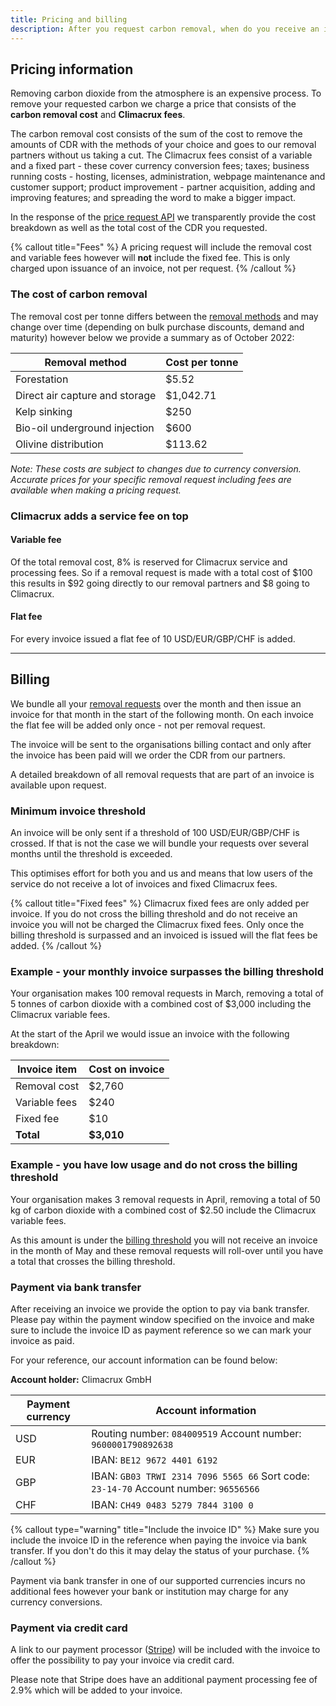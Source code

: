 ```yaml
---
title: Pricing and billing
description: After you request carbon removal, when do you receive an invoice and how much will you pay?
---
```


## Pricing information

Removing carbon dioxide from the atmosphere is an expensive process. To remove your requested carbon we charge a price that consists of the **carbon removal cost** and **Climacrux fees**.

The carbon removal cost consists of the sum of the cost to remove the amounts of CDR with the methods of your choice and goes to our removal partners without us taking a cut. The Climacrux fees consist of a variable and a fixed part - these cover currency conversion fees; taxes; business running costs - hosting, licenses, administration, webpage maintenance and customer support; product improvement - partner acquisition, adding and improving features; and spreading the word to make a bigger impact.

In the response of the [price request API](/docs/api-reference) we transparently provide the cost breakdown as well as the total cost of the CDR you requested.

{% callout title="Fees" %}
A pricing request will include the removal cost and variable fees however will **not** include the fixed fee. This is only charged upon issuance of an invoice, not per request.
{% /callout %}

### The cost of carbon removal

The removal cost per tonne differs between the [removal methods](/docs/removal-method) and may change over time (depending on bulk purchase discounts, demand and maturity) however below we provide a summary as of October 2022:

| Removal method                 | Cost per tonne |
| ------------------------------ | -------------- |
| Forestation                    | $5.52          |
| Direct air capture and storage | $1,042.71      |
| Kelp sinking                   | $250           |
| Bio-oil underground injection  | $600           |
| Olivine distribution           | $113.62        |

_Note: These costs are subject to changes due to currency conversion. Accurate prices for your specific removal request including fees are available when making a pricing request._

### Climacrux adds a service fee on top

#### Variable fee

Of the total removal cost, 8% is reserved for Climacrux service and processing fees. So if a removal request is made with a total cost of $100 this results in $92 going directly to our removal partners and $8 going to Climacrux.

#### Flat fee

For every invoice issued a flat fee of 10 USD/EUR/GBP/CHF is added.

---

## Billing

We bundle all your [removal requests](/docs/removal-request) over the month and then issue an invoice for that month in the start of the following month. On each invoice the flat fee will be added only once - not per removal request.

The invoice will be sent to the organisations billing contact and only after the invoice has been paid will we order the CDR from our partners.

A detailed breakdown of all removal requests that are part of an invoice is available upon request.

### Minimum invoice threshold

An invoice will be only sent if a threshold of 100 USD/EUR/GBP/CHF is crossed. If that is not the case we will bundle your requests over several months until the threshold is exceeded.

This optimises effort for both you and us and means that low users of the service do not receive a lot of invoices and fixed Climacrux fees.

{% callout title="Fixed fees" %}
Climacrux fixed fees are only added per invoice. If you do not cross the billing threshold and do not receive an invoice you will not be charged the Climacrux fixed fees. Only once the billing threshold is surpassed and an invoiced is issued will the flat fees be added.
{% /callout %}

### Example - your monthly invoice surpasses the billing threshold

Your organisation makes 100 removal requests in March, removing a total of 5 tonnes of carbon dioxide with a combined cost of $3,000 including the Climacrux variable fees.

At the start of the April we would issue an invoice with the following breakdown:

| Invoice item  | Cost on invoice |
| ------------- | --------------- |
| Removal cost  | $2,760          |
| Variable fees | $240            |
| Fixed fee     | $10             |
| **Total**     | **$3,010**      |

### Example - you have low usage and do not cross the billing threshold

Your organisation makes 3 removal requests in April, removing a total of 50 kg of carbon dioxide with a combined cost of $2.50 include the Climacrux variable fees.

As this amount is under the [billing threshold](#minimum-invoice-threshold) you will not receive an invoice in the month of May and these removal requests will roll-over until you have a total that crosses the billing threshold.

### Payment via bank transfer

After receiving an invoice we provide the option to pay via bank transfer. Please pay within the payment window specified on the invoice and make sure to include the invoice ID as payment reference so we can mark your invoice as paid.

For your reference, our account information can be found below:

**Account holder:** Climacrux GmbH

| Payment currency | Account information                                                                  |
| ---------------- | ------------------------------------------------------------------------------------ |
| USD              | Routing number: `084009519` Account number: `9600001790892638`                       |
| EUR              | IBAN: `BE12 9672 4401 6192`                                                          |
| GBP              | IBAN: `GB03 TRWI 2314 7096 5565 66` Sort code: `23-14-70` Account number: `96556566` |
| CHF              | IBAN: `CH49 0483 5279 7844 3100 0`                                                   |

{% callout type="warning" title="Include the invoice ID" %}
Make sure you include the invoice ID in the reference when paying the invoice via bank transfer. If you don't do this it may delay the status of your purchase.
{% /callout %}

Payment via bank transfer in one of our supported currencies incurs no additional fees however your bank or institution may charge for any currency conversions.

### Payment via credit card

A link to our payment processor ([Stripe](https://stripe.com/)) will be included with the invoice to offer the possibility to pay your invoice via credit card.

Please note that Stripe does have an additional payment processing fee of 2.9% which will be added to your invoice.
